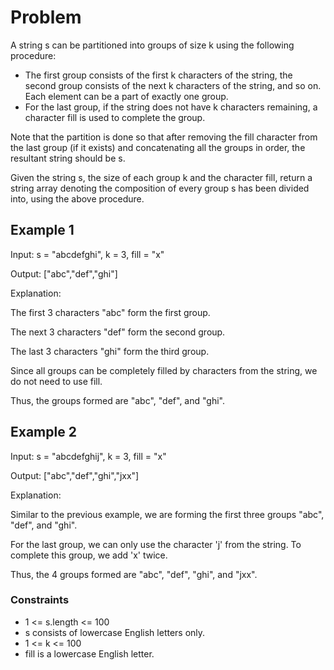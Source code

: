 # Problem

A string s can be partitioned into groups of size k using the following procedure:

- The first group consists of the first k characters of the string, the second group consists of the next k characters of the string, and so on. Each element can be a part of exactly one group.
- For the last group, if the string does not have k characters remaining, a character fill is used to complete the group.

Note that the partition is done so that after removing the fill character from the last group (if it exists) and concatenating all the groups in order, the resultant string should be s.

Given the string s, the size of each group k and the character fill, return a string array denoting the composition of every group s has been divided into, using the above procedure.

## Example 1

Input: s = "abcdefghi", k = 3, fill = "x"

Output: ["abc","def","ghi"]

Explanation:

The first 3 characters "abc" form the first group.

The next 3 characters "def" form the second group.

The last 3 characters "ghi" form the third group.

Since all groups can be completely filled by characters from the string, we do not need to use fill.

Thus, the groups formed are "abc", "def", and "ghi".

## Example 2

Input: s = "abcdefghij", k = 3, fill = "x"

Output: ["abc","def","ghi","jxx"]

Explanation:

Similar to the previous example, we are forming the first three groups "abc", "def", and "ghi".

For the last group, we can only use the character 'j' from the string. To complete this group, we add 'x' twice.

Thus, the 4 groups formed are "abc", "def", "ghi", and "jxx".
 
### Constraints

- 1 <= s.length <= 100
- s consists of lowercase English letters only.
- 1 <= k <= 100
- fill is a lowercase English letter.
